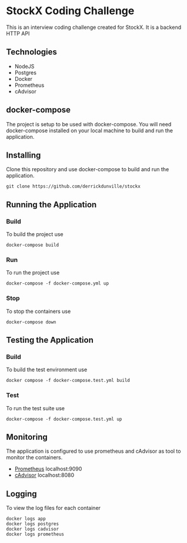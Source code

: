 # StockX Coding Challenge

This is an interview coding challenge created for StockX. It is a backend HTTP API

## Technologies  
- NodeJS
- Postgres
- Docker
- Prometheus
- cAdvisor

## docker-compose

The project is setup to be used with docker-compose. You will need docker-compose installed on your local machine to build and run the application.

## Installing
Clone this repository and use docker-compose to build and run the application.
```
git clone https://github.com/derrickdunville/stockx
```

## Running the Application
### Build
To build the project use
```
docker-compose build
```

### Run
To run the project use
```
docker-compose -f docker-compose.yml up
```

### Stop
To stop the containers use
```
docker-compose down
```

## Testing the Application

### Build
To build the test environment use
```
docker compose -f docker-compose.test.yml build
```

### Test
To run the test suite use
```
docker-compose -f docker-compose.test.yml up
```

## Monitoring
The application is configured to use prometheus and cAdvisor as tool to monitor the containers.
- [Prometheus](https://prometheus.io/) localhost:9090
- [cAdvisor](https://github.com/google/cadvisor) localhost:8080

## Logging
To view the log files for each container
```
docker logs app
docker logs postgres
docker logs cadvisor
docker logs prometheus
```
